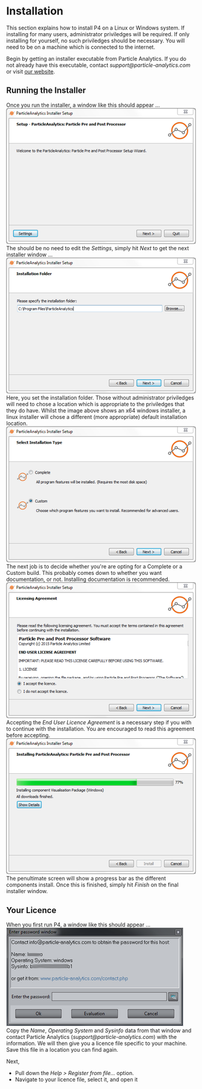 # Installation

This section explains how to install P4 on a Linux or Windows system.  If installing for many users, administrator priviledges will be required.  If only installing for yourself, no such priviledges should be necessary.  You will need to be on a machine which is connected to the internet.

Begin by getting an installer executable from Particle Analytics.  If you do not already have this executable, contact _support@particle-analytics.com_ or visit [our website](www.particle-analytics.com/contact.php).

## Running the Installer

Once you run the installer, a window like this should appear ...
![Screenshot](install/img/installerPage1.png)
The should be no need to edit the _Settings_, simply hit _Next_ to get the next installer window ...
![Screenshot](install/img/installerPage2.png)
Here, you set the installation folder.  Those without administrator priviledges will need to chose a location which is appropriate to the priviledges that they do have.  Whilst the image above shows an x64 windows installer, a linux installer will chose a different (more appropriate) default installation location.
![Screenshot](install/img/installerPage3.png)
The next job is to decide whether you're are opting for a Complete or a Custom build.  This probably comes down to whether you want documentation, or not.  Installing documentation is recommended.
![Screenshot](install/img/installerPage5.png)
Accepting the _End User Licence Agreement_ is a necessary step if you with to continue with the installation.  You are encouraged to read this agreement before accepting.
![Screenshot](install/img/installerPage8.png)
The penultimate screen will show a progress bar as the different components install.  Once this is finished, simply hit _Finish_ on the final installer window.


## Your Licence

When you first run P4, a window like this should appear ...
![Screenshot](install/img/licencePage1.png)
Copy the _Name_, _Operating System_ and _Sysinfo_ data from that window and contact Particle Analytics (_support@particle-analytics.com_) with the information.  We will then give you a licence file specific to your machine.  Save this file in a location you can find again.

Next, 
 * Pull down the _Help > Register from file..._ option.   
 * Navigate to your licence file, select it, and open it



